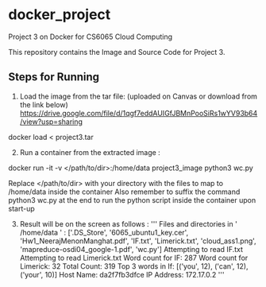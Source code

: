# docker_project
Project 3 on Docker for CS6065 Cloud Computing

This repository contains the Image and Source Code for Project 3.

Steps for Running
-----------------
1. Load the image from the tar file: (uploaded on Canvas or download from the link below)
https://drive.google.com/file/d/1qgf7eddAUIGfJBMnPooSiRs1wYV93b64/view?usp=sharing

docker load < project3.tar

2.  Run a container from the extracted image :

docker run -it -v </path/to/dir>:/home/data project3_image python3 wc.py

Replace </path/to/dir> with your directory with the files to map to /home/data inside the container
Also remember to suffix the command python3 wc.py at the end to run the python script inside the container upon start-up

3. Result will be on the screen as follows :
'''
Files and directories in ' /home/data ' :
['.DS_Store', '6065_ubuntu1_key.cer', 'Hw1_NeerajMenonManghat.pdf', 'IF.txt', 'Limerick.txt', 'cloud_ass1.png', 'mapreduce-osdi04_google-1.pdf', 'wc.py']
Attempting to read IF.txt
Attempting to read Limerick.txt
Word count for IF:  287
Word count for Limerick:  32
Total Count:  319
Top 3 words in If: 
[('you', 12), ('can', 12), ('your', 10)]
Host Name:  da2f7fb3dfce
IP Address:  172.17.0.2
'''


